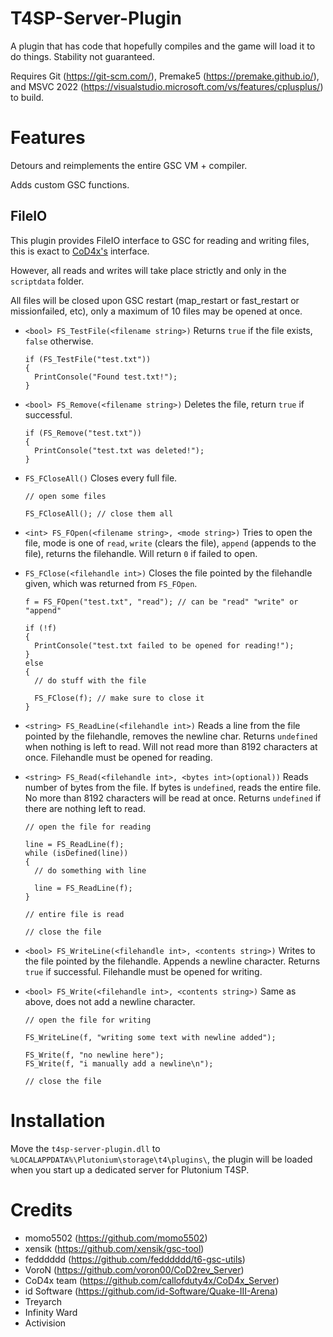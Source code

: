 # T4SP-Server-Plugin
A plugin that has code that hopefully compiles and the game will load it to do things. Stability not guaranteed.

Requires Git (https://git-scm.com/), Premake5 (https://premake.github.io/), and MSVC 2022 (https://visualstudio.microsoft.com/vs/features/cplusplus/) to build.

# Features

Detours and reimplements the entire GSC VM + compiler.

Adds custom GSC functions.

## FileIO
This plugin provides FileIO interface to GSC for reading and writing files, this is exact to [CoD4x's](https://github.com/callofduty4x/CoD4x_Server/blob/master/scriptdocumentation/script_functions_reference.md#file-operations) interface.

However, all reads and writes will take place strictly and only in the `scriptdata` folder.

All files will be closed upon GSC restart (map_restart or fast_restart or missionfailed, etc), only a maximum of 10 files may be opened at once.

* `<bool> FS_TestFile(<filename string>)` Returns `true` if the file exists, `false` otherwise.
  ```gsc
  if (FS_TestFile("test.txt"))
  {
    PrintConsole("Found test.txt!");
  }
  ```

* `<bool> FS_Remove(<filename string>)` Deletes the file, return `true` if successful.
  ```gsc
  if (FS_Remove("test.txt"))
  {
    PrintConsole("test.txt was deleted!");
  }
  ```

* `FS_FCloseAll()` Closes every full file.
  ```gsc
  // open some files

  FS_FCloseAll(); // close them all
  ```

* `<int> FS_FOpen(<filename string>, <mode string>)` Tries to open the file, mode is one of `read`, `write` (clears the file), `append` (appends to the file), returns the filehandle. Will return `0` if failed to open.
* `FS_FClose(<filehandle int>)` Closes the file pointed by the filehandle given, which was returned from `FS_FOpen`.
  ```gsc
  f = FS_FOpen("test.txt", "read"); // can be "read" "write" or "append"

  if (!f)
  {
    PrintConsole("test.txt failed to be opened for reading!");
  }
  else
  {
    // do stuff with the file

    FS_FClose(f); // make sure to close it
  }

  ```

* `<string> FS_ReadLine(<filehandle int>)` Reads a line from the file pointed by the filehandle, removes the newline char. Returns `undefined` when nothing is left to read. Will not read more than 8192 characters at once. Filehandle must be opened for reading.
* `<string> FS_Read(<filehandle int>, <bytes int>(optional))` Reads number of bytes from the file. If bytes is `undefined`, reads the entire file. No more than 8192 characters will be read at once. Returns `undefined` if there are nothing left to read.
  ```gsc
  // open the file for reading

  line = FS_ReadLine(f);
  while (isDefined(line))
  {
    // do something with line

    line = FS_ReadLine(f);
  }

  // entire file is read

  // close the file
  ```

* `<bool> FS_WriteLine(<filehandle int>, <contents string>)` Writes to the file pointed by the filehandle. Appends a newline character. Returns `true` if successful. Filehandle must be opened for writing.
* `<bool> FS_Write(<filehandle int>, <contents string>)` Same as above, does not add a newline character.
  ```gsc
  // open the file for writing

  FS_WriteLine(f, "writing some text with newline added");

  FS_Write(f, "no newline here");
  FS_Write(f, "i manually add a newline\n");

  // close the file
  ```

# Installation
Move the `t4sp-server-plugin.dll` to `%LOCALAPPDATA%\Plutonium\storage\t4\plugins\`, the plugin will be loaded when you start up a dedicated server for Plutonium T4SP.

# Credits
- momo5502 (https://github.com/momo5502)
- xensik (https://github.com/xensik/gsc-tool)
- fedddddd (https://github.com/fedddddd/t6-gsc-utils)
- VoroN (https://github.com/voron00/CoD2rev_Server)
- CoD4x team (https://github.com/callofduty4x/CoD4x_Server)
- id Software (https://github.com/id-Software/Quake-III-Arena)
- Treyarch
- Infinity Ward
- Activision
